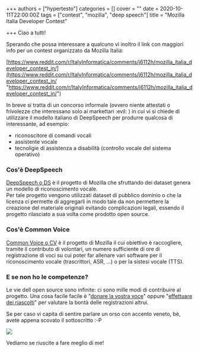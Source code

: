 +++
authors = ["hypertesto"]
categories = []
cover = ""
date = 2020-10-11T22:00:00Z
tags = ["contest", "mozilla", "deep speech"]
title = "Mozilla Italia Developer Contest"

+++
Ciao a tutti!

Sperando che possa interessare a qualcuno vi inoltro il link con maggiori info per un contest organizzato da Mozilla Italia:

[https://www.reddit.com/r/ItalyInformatica/comments/j6112h/mozilla_italia_developer_contest_in/](https://www.reddit.com/r/ItalyInformatica/comments/j6112h/mozilla_italia_developer_contest_in/ "https://www.reddit.com/r/ItalyInformatica/comments/j6112h/mozilla_italia_developer_contest_in/")

In breve si tratta di un concorso informale (ovvero niente attestati o frivolezze che interessano solo ai markettari :evil: ) in cui vi si chiede di utilizzare il modello italiano di DeepSpeech per produrre qualcosa di interessante, ad esempio:

* riconoscitore di comandi vocali
* assistente vocale
* tecnoligie di assistenza a disabilità (controllo vocale del sistema operativo)

### Cos'è DeepSpeech

[DeepSpeech o DS](https://github.com/mozilla/DeepSpeech) è il progetto di Mozilla che sfruttando dei dataset genera un modello di riconoscimento vocale.  
Per tale progetto vengono utilizzati dataset di pubblico dominio o che la licenza ci permette di aggregarli in modo tale da non permettere la creazione del materiale originali evitando complicazioni legali, essendo il progetto rilasciato a sua volta come prodotto open source.

### Cos'è Common Voice

[Common Voice o CV](https://commonvoice.mozilla.org/it) è il progetto di Mozilla il cui obiettivo è raccogliere, tramite il contributo di volontari, un numero sufficiente di ore di registrazione di voci su cui poter far allenare vari software per il riconoscimento vocale (trascrittori, ASR, ...) o per la sistesi vocale (TTS).

### E se non ho le competenze?

Le vie dell open source sono infinite: ci sono mille modi di contribuire al progetto. Una cosa facile facile è "[donare la vostra voce](https://commonvoice.mozilla.org/it/speak)" oppure "[effettuare dei riascolti](https://commonvoice.mozilla.org/it/listen)" per valutare la bontà delle registrazioni altrui.

Se per caso vi capita di sentire parlare un orso con accento veneto, bè, avete appena scovato il sottoscritto :-P

![](/images/schermata-a-2020-10-12-17-46-43.png)

Vediamo se riuscite a fare meglio di me!